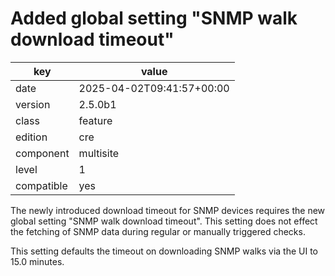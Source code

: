 [//]: # (werk v2)
# Added global setting "SNMP walk download timeout"

key        | value
---------- | ---
date       | 2025-04-02T09:41:57+00:00
version    | 2.5.0b1
class      | feature
edition    | cre
component  | multisite
level      | 1
compatible | yes

The newly introduced download timeout for SNMP devices requires the new global setting "SNMP walk download timeout".
This setting does not effect the fetching of SNMP data during regular or manually triggered checks.

This setting defaults the timeout on downloading SNMP walks via the UI to 15.0 minutes.
